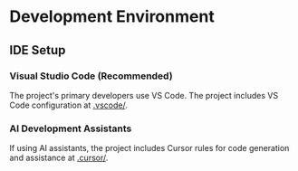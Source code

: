 # Development Environment

## IDE Setup

### Visual Studio Code (Recommended)

The project's primary developers use VS Code. The project includes VS Code configuration at [.vscode/](.vscode/).

### AI Development Assistants

If using AI assistants, the project includes Cursor rules for code generation and assistance at [.cursor/](.cursor/).
